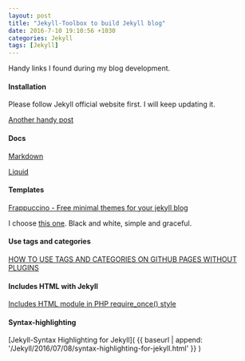 ```yaml
---
layout: post
title: "Jekyll-Toolbox to build Jekyll blog"
date: 2016-7-10 19:10:56 +1030 
categories: Jekyll
tags: [Jekyll]
---
```


Handy links I found during my blog development.
<!--summary break-->

#### Installation
Please follow Jekyll official website first. I will keep updating it.

[Another handy post](https://css-tricks.com/building-a-jekyll-site-part-1-of-3/)


#### Docs
[Markdown](https://github.com/adam-p/markdown-here/wiki/Markdown-Cheatsheet#links)

[Liquid](https://shopify.github.io/liquid/basics/introduction/)

#### Templates
[Frappuccino - Free minimal themes for your jekyll blog](http://richbray.me/frap/)

I choose [this one](http://richbray.me/frap/vbc/). Black and white, simple and graceful.

#### Use tags and categories

[HOW TO USE TAGS AND CATEGORIES ON GITHUB PAGES WITHOUT PLUGINS](http://www.minddust.com/post/tags-and-categories-on-github-pages/)

####  Includes HTML with Jekyll

[Includes HTML module in PHP require_once() style](http://wolfslittlestore.be/2012/08/html-includes-with-jekyll/)

#### Syntax-highlighting
[Jekyll-Syntax Highlighting for Jekyll]( {{ baseurl | append: '/Jekyll/2016/07/08/syntax-highlighting-for-jekyll.html' }} )